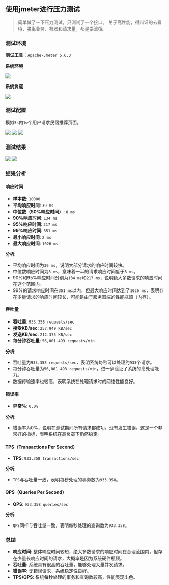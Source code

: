 ## 使用jmeter进行压力测试

> 简单做了一下压力测试，只测试了一个接口。
> 关于高性能，得辩证的去看待，脱离业务、机器和请求量，都是耍流氓。

### 测试环境

**测试工具**：`Apache-Jmeter 5.6.3`

**系统环境**

<img src="https://cdn.jsdelivr.net/gh/peng-yq/Gallery/202406051255703.png">

**系统负载**

<img src="https://cdn.jsdelivr.net/gh/peng-yq/Gallery/202406070007978.png">

### 测试配置

模拟`5s`内`1w`个用户请求民宿推荐页面。

<img src="https://cdn.jsdelivr.net/gh/peng-yq/Gallery/202406070009892.png">

<img src="https://cdn.jsdelivr.net/gh/peng-yq/Gallery/202406070010337.png">

<img src="https://cdn.jsdelivr.net/gh/peng-yq/Gallery/202406070011892.png">

### 测试结果

<img src="https://cdn.jsdelivr.net/gh/peng-yq/Gallery/202406070012739.png">

<img src="https://cdn.jsdelivr.net/gh/peng-yq/Gallery/202406070013690.png">

### 结果分析

#### 响应时间

- **样本数**: `10000`
- **平均响应时间**: `39 ms`
- **中位数（50%响应时间）**: `8 ms`
- **90%响应时间**: `134 ms`
- **95%响应时间**: `217 ms`
- **99%响应时间**: `351 ms`
- **最小响应时间**: `2 ms`
- **最大响应时间**: `1026 ms`

**分析**:
- 平均响应时间为`39 ms`，说明大部分请求的响应时间较快。
- 中位数响应时间为`8 ms`，意味着一半的请求响应时间低于`8 ms`。
- 90%和95%响应时间分别为`134 ms`和`217 ms`，说明绝大多数请求的响应时间在这个范围内。
- 99%的请求响应时间在`351 ms`以内，但最大响应时间达到了`1026 ms`，表明存在少量请求的响应时间较长，可能是由于服务器端的性能瓶颈（内存）。

#### 吞吐量

- **吞吐量**: `933.358 requests/sec`
- **接受KB/sec**: `257.949 KB/sec`
- **发送KB/sec**: `212.375 KB/sec`
- **每分钟吞吐量**: `56,001.493 requests/min`

**分析**:
- 吞吐量为`933.358 requests/sec`，表明系统每秒可以处理约`933`个请求。
- 每分钟吞吐量为`56,001.493 requests/min`，进一步验证了系统的高处理能力。
- 数据传输速率也较高，表明系统在处理请求时的网络性能良好。

#### 错误率

- **异常%**: `0.0%`

**分析**:
- 错误率为0%，说明在测试期间所有请求都成功，没有发生错误。这是一个非常好的指标，表明系统在高负载下仍然稳定。

#### TPS（Transactions Per Second）

- **TPS**: `933.358 transactions/sec`

**分析**:
- `TPS`与吞吐量一致，表明每秒处理的事务数为`933.358`。

#### QPS（Queries Per Second）

- **QPS**: `933.358 queries/sec`

**分析**:
- `QPS`同样与吞吐量一致，表明每秒处理的查询数为`933.358`。

### 总结

- **响应时间**: 整体响应时间较短，绝大多数请求的响应时间在合理范围内，但存在少量长响应时间的请求，大概率是因为系统硬件瓶颈。
- **吞吐量**: 系统具有很高的吞吐量，能够处理大量并发请求。
- **错误率**: 无错误请求，系统稳定性良好。
- **TPS/QPS**: 系统每秒处理的事务和查询数较高，性能表现出色。

